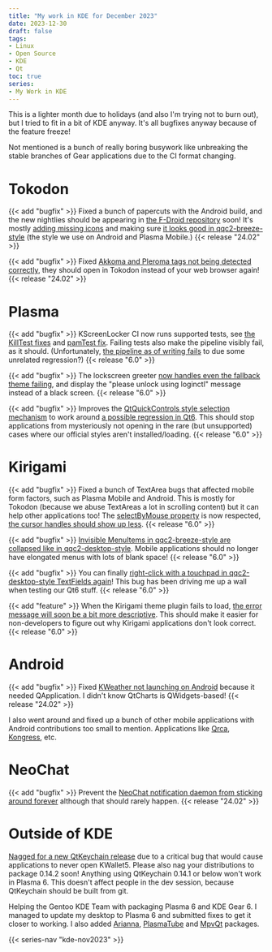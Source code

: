 ```yaml
---
title: "My work in KDE for December 2023"
date: 2023-12-30
draft: false
tags:
- Linux
- Open Source
- KDE
- Qt
toc: true
series:
- My Work in KDE
---
```


This is a lighter month due to holidays (and also I'm trying not to burn out), but I tried to fit in a bit of KDE anyway. It's all bugfixes anyway because of the feature freeze!

Not mentioned is a bunch of really boring busywork like unbreaking the stable branches of Gear applications due to the CI format changing.

# Tokodon

{{< add "bugfix" >}} Fixed a bunch of papercuts with the Android build, and the new nightlies should be appearing in [the F-Droid repository](https://community.kde.org/Android/F-Droid) soon! It's mostly [adding missing icons](https://invent.kde.org/network/tokodon/-/commit/59b14bff049eaa52f906274de2a2eb4792a3242b) and making sure [it looks good in qqc2-breeze-style](https://invent.kde.org/network/tokodon/-/commit/6149b58c4f3b407e6166a223542a2b6e744f0959) (the style we use on Android and Plasma Mobile.) {{< release "24.02" >}}

{{< add "bugfix" >}} Fixed [Akkoma and Pleroma tags not being detected correctly](https://invent.kde.org/network/tokodon/-/commit/8b98d9f0a7e897bcff0a5ff8d1b03d52f97b1a4e), they should open in Tokodon instead of your web browser again! {{< release "24.02" >}}

# Plasma

{{< add "bugfix" >}} KScreenLocker CI now runs supported tests, see [the KillTest fixes](https://invent.kde.org/plasma/kscreenlocker/-/merge_requests/191) and [pamTest fix](https://invent.kde.org/plasma/kscreenlocker/-/merge_requests/192). Failing tests also make the pipeline visibly fail, as it should. (Unfortunately, [the pipeline as of writing fails](https://invent.kde.org/plasma/kscreenlocker/-/jobs/1468399) to due some unrelated regression?) {{< release "6.0" >}}

{{< add "bugfix" >}} The lockscreen greeter [now handles even the fallback theme failing](https://invent.kde.org/plasma/kscreenlocker/-/merge_requests/193), and display the "please unlock using loginctl" message instead of a black screen. {{< release "6.0" >}}

{{< add "bugfix" >}} Improves the [QtQuickControls style selection mechanism](https://invent.kde.org/plasma/plasma-integration/-/merge_requests/126) to work around [a possible regression in Qt6](https://bugreports.qt.io/browse/QTBUG-120194). This should stop applications from mysteriously not opening in the rare (but unsupported) cases where our official styles aren't installed/loading. {{< release "6.0" >}}

# Kirigami

{{< add "bugfix" >}} Fixed a bunch of TextArea bugs that affected mobile form factors, such as Plasma Mobile and Android. This is mostly for Tokodon (because we abuse TextAreas a lot in scrolling content) but it can help other applications too! The [selectByMouse property](https://invent.kde.org/plasma/qqc2-breeze-style/-/merge_requests/86) is now respected, [the cursor handles should show up less](https://invent.kde.org/plasma/qqc2-breeze-style/-/merge_requests/87). {{< release "6.0" >}}

{{< add "bugfix" >}} [Invisible MenuItems in qqc2-breeze-style are collapsed like in qqc2-desktop-style](https://invent.kde.org/plasma/qqc2-breeze-style/-/merge_requests/88). Mobile applications should no longer have elongated menus with lots of blank space! {{< release "6.0" >}}

{{< add "bugfix" >}} You can finally [right-click with a touchpad in qqc2-desktop-style TextFields again](https://invent.kde.org/frameworks/qqc2-desktop-style/-/merge_requests/337)! This bug has been driving me up a wall when testing our Qt6 stuff. {{< release "6.0" >}}

{{< add "feature" >}} When the Kirigami theme plugin fails to load, [the error message will soon be a bit more descriptive](https://invent.kde.org/frameworks/kirigami/-/merge_requests/1411). This should make it easier for non-developers to figure out why Kirigami applications don't look correct. {{< release "6.0" >}}

# Android

{{< add "bugfix" >}} Fixed [KWeather not launching on Android](https://invent.kde.org/utilities/kweather/-/merge_requests/97) because it needed QApplication. I didn't know QtCharts is QWidgets-based! {{< release "24.02" >}}

I also went around and fixed up a bunch of other mobile applications with Android contributions too small to mention. Applications like [Qrca](https://invent.kde.org/utilities/qrca), [Kongress](https://invent.kde.org/utilities/kongress), etc.

# NeoChat

{{< add "bugfix" >}} Prevent the [NeoChat notification daemon from sticking around forever](https://invent.kde.org/network/neochat/-/merge_requests/1486) although that should rarely happen. {{< release "24.02" >}}

# Outside of KDE

[Nagged for a new QtKeychain release](https://github.com/frankosterfeld/qtkeychain/issues/244) due to a critical bug that would cause applications to never open KWallet5. Please also nag your distributions to package 0.14.2 soon! Anything using QtKeychain 0.14.1 or below won't work in Plasma 6. This doesn't affect people in the dev session, because QtKeychain should be built from git.

Helping the Gentoo KDE Team with packaging Plasma 6 and KDE Gear 6. I managed to update my desktop to Plasma 6 and submitted fixes to get it closer to working. I also added [Arianna](https://github.com/gentoo/kde/pull/954), [PlasmaTube](https://github.com/gentoo/kde/pull/952) and [MpvQt](https://github.com/gentoo/kde/pull/945) packages.

{{< series-nav "kde-nov2023" >}}
